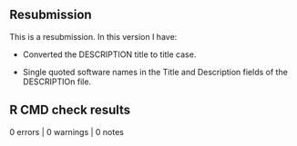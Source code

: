 ## Resubmission
This is a resubmission. In this version I have:

* Converted the DESCRIPTION title to title case.

* Single quoted software names in the Title and Description fields of the DESCRIPTIOn file.


## R CMD check results
0 errors | 0 warnings | 0 notes

